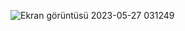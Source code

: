 ![Ekran görüntüsü 2023-05-27 031249](https://github.com/hkpnrr/Food-Order-App-React-JS-and-Firebase/assets/74452544/0d0591c3-96a5-477e-8d22-5d98b70a9921)
